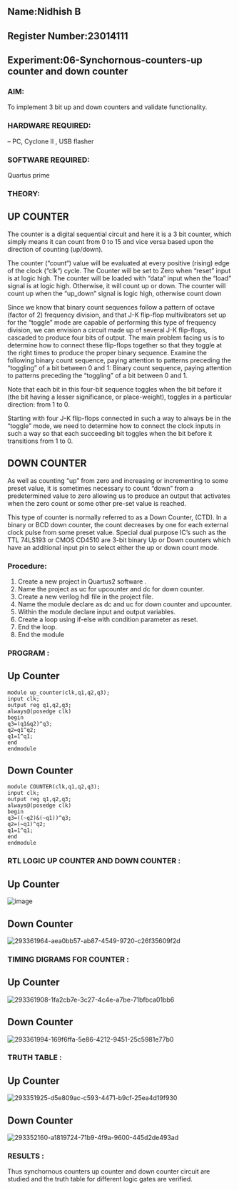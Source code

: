 ## Name:Nidhish B
## Register Number:23014111
## Experiment:06-Synchornous-counters-up counter and down counter

### AIM:
To implement 3 bit up and down counters and validate  functionality.
### HARDWARE REQUIRED:
– PC, Cyclone II , USB flasher
### SOFTWARE REQUIRED: 
Quartus prime
### THEORY:

## UP COUNTER 
The counter is a digital sequential circuit and here it is a 3 bit counter, which simply means it can count from 0 to 15 and vice versa based upon the direction of counting (up/down). 

The counter (“count“) value will be evaluated at every positive (rising) edge of the clock (“clk“) cycle.
The Counter will be set to Zero when “reset” input is at logic high.
The counter will be loaded with “data” input when the “load” signal is at logic high. Otherwise, it will count up or down.
The counter will count up when the “up_down” signal is logic high, otherwise count down

Since we know that binary count sequences follow a pattern of octave (factor of 2) frequency division, and that J-K flip-flop multivibrators set up for the “toggle” mode are capable of performing this type of frequency division, we can envision a circuit made up of several J-K flip-flops, cascaded to produce four bits of output.
The main problem facing us is to determine how to connect these flip-flops together so that they toggle at the right times to produce the proper binary sequence.
Examine the following binary count sequence, paying attention to patterns preceding the “toggling” of a bit between 0 and 1:
Binary count sequence, paying attention to patterns preceding the “toggling” of a bit between 0 and 1.

Note that each bit in this four-bit sequence toggles when the bit before it (the bit having a lesser significance, or place-weight), toggles in a particular direction: from 1 to 0.

Starting with four J-K flip-flops connected in such a way to always be in the “toggle” mode, we need to determine how to connect the clock inputs in such a way so that each succeeding bit toggles when the bit before it transitions from 1 to 0.

## DOWN COUNTER 

As well as counting “up” from zero and increasing or incrementing to some preset value, it is sometimes necessary to count “down” from a predetermined value to zero allowing us to produce an output that activates when the zero count or some other pre-set value is reached.

This type of counter is normally referred to as a Down Counter, (CTD). In a binary or BCD down counter, the count decreases by one for each external clock pulse from some preset value. Special dual purpose IC’s such as the TTL 74LS193 or CMOS CD4510 are 3-bit binary Up or Down counters which have an additional input pin to select either the up or down count mode.

### Procedure:

1) Create a new project in Quartus2 software .
2) Name the project as uc for upcounter and dc for down counter.
3) Create a new verilog hdl file in the project file.
4) Name the module declare as dc and uc for down counter and upcounter.
5) Within the module declare input and output variables.
6) Create a loop using if-else with condition parameter as reset.
7) End the loop.
8) End the module

### PROGRAM :
## Up Counter
~~~
module up_counter(clk,q1,q2,q3);
input clk;
output reg q1,q2,q3;
always@(posedge clk)
begin
q3=(q1&q2)^q3;
q2=q1^q2;
q1=1^q1;
end 
endmodule
~~~

## Down Counter
~~~
module COUNTER(clk,q1,q2,q3);
input clk;
output reg q1,q2,q3;
always@(posedge clk)
begin
q3=((~q2)&(~q1))^q3;
q2=(~q1)^q2;
q1=1^q1;
end
endmodule
~~~

### RTL LOGIC UP COUNTER AND DOWN COUNTER :

## Up Counter

![image](https://github.com/Nidhish055/Exp-7-Synchornous-counters-/assets/145979818/11e1bd85-c509-4097-a563-7b65f735a9f7)



## Down Counter

![293361964-aea0bb57-ab87-4549-9720-c26f35609f2d](https://github.com/Nidhish055/Exp-7-Synchornous-counters-/assets/145979818/c045365f-fbe2-458c-90c3-21813ae83c2f)


### TIMING DIGRAMS FOR COUNTER :

## Up Counter

![293361908-1fa2cb7e-3c27-4c4e-a7be-71bfbca01bb6](https://github.com/Nidhish055/Exp-7-Synchornous-counters-/assets/145979818/291ad076-0141-4f35-a31a-db2c3bf1f421)


## Down Counter

![293361994-169f6ffa-5e86-4212-9451-25c5981e77b0](https://github.com/Nidhish055/Exp-7-Synchornous-counters-/assets/145979818/d5e295ba-bd33-4d27-92d1-240d9c71b6a6)


### TRUTH TABLE :

## Up Counter

![293351925-d5e809ac-c593-4471-b9cf-25ea4d19f930](https://github.com/Nidhish055/Exp-7-Synchornous-counters-/assets/145979818/27d4a62f-c76c-424f-8291-0f8642b7bf40)


## Down Counter

![293352160-a1819724-71b9-4f9a-9600-445d2de493ad](https://github.com/Nidhish055/Exp-7-Synchornous-counters-/assets/145979818/87fbbee4-08b9-4c55-a1ee-9845b894c9fe)


### RESULTS :
Thus synchornous counters up counter and down counter circuit are studied and the truth table for different logic gates are verified.
